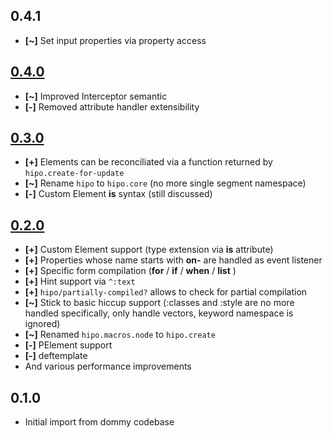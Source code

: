 ## 0.4.1

* **[~]** Set input properties via property access

## [0.4.0](https://github.com/jeluard/hipo/issues?q=is%3Aclosed+milestone%3A0.4.0)

* **[~]** Improved Interceptor semantic
* **[-]** Removed attribute handler extensibility

## [0.3.0](https://github.com/jeluard/hipo/issues?q=is%3Aclosed+milestone%3A0.3.0)

* **[+]** Elements can be reconciliated via a function returned by `hipo.create-for-update`
* **[~]** Rename `hipo` to `hipo.core` (no more single segment namespace)
* **[-]** Custom Element **is** syntax (still discussed)

## [0.2.0](https://github.com/jeluard/hipo/issues?q=is%3Aclosed+milestone%3A0.2.0)

* **[+]** Custom Element support (type extension via **is** attribute)
* **[+]** Properties whose name starts with **on-** are handled as event listener
* **[+]** Specific form compilation (**for** / **if** / **when** / **list** )
* **[+]** Hint support via `^:text`
* **[+]** `hipo/partially-compiled?` allows to check for partial compilation
* **[~]** Stick to basic hiccup support (:classes and :style are no more handled specifically, only handle vectors, keyword namespace is ignored)
* **[~]** Renamed `hipo.macros.node` to `hipo.create`
* **[-]** PElement support
* **[-]** deftemplate
* And various performance improvements

## 0.1.0

* Initial import from dommy codebase
